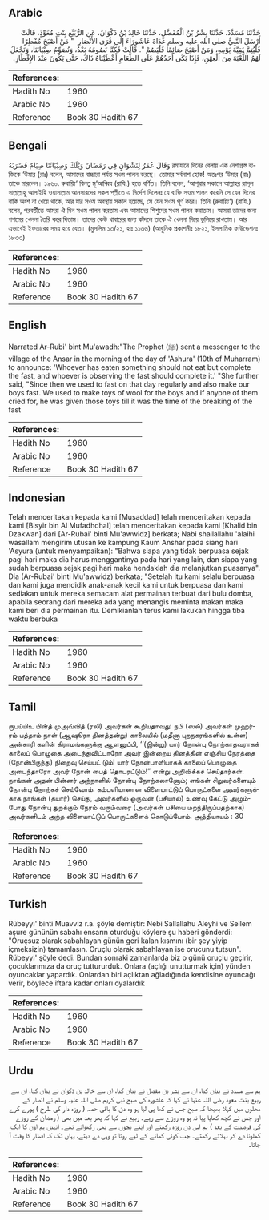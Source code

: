 ## Arabic


<div dir="rtl" lang="ar" style={{fontSize:'larger',backgroundColor:'#f8f9fa',padding:20}}>
حَدَّثَنَا مُسَدَّدٌ، حَدَّثَنَا بِشْرُ بْنُ الْمُفَضَّلِ، حَدَّثَنَا خَالِدُ بْنُ ذَكْوَانَ، عَنِ الرُّبَيِّعِ بِنْتِ مُعَوِّذٍ، قَالَتْ أَرْسَلَ النَّبِيُّ صلى الله عليه وسلم غَدَاةَ عَاشُورَاءَ إِلَى قُرَى الأَنْصَارِ ‏ "‏ مَنْ أَصْبَحَ مُفْطِرًا فَلْيُتِمَّ بَقِيَّةَ يَوْمِهِ، وَمَنْ أَصْبَحَ صَائِمًا فَلْيَصُمْ ‏"‏‏.‏ قَالَتْ فَكُنَّا نَصُومُهُ بَعْدُ، وَنُصَوِّمُ صِبْيَانَنَا، وَنَجْعَلُ لَهُمُ اللُّعْبَةَ مِنَ الْعِهْنِ، فَإِذَا بَكَى أَحَدُهُمْ عَلَى الطَّعَامِ أَعْطَيْنَاهُ ذَاكَ، حَتَّى يَكُونَ عِنْدَ الإِفْطَارِ‏.‏
</div>
<div style={{backgroundColor:'#f8f9fa',padding:20, marginBottom: 10}}><table> <thead> <tr> <th>References:</th> <th></th> </tr> </thead> <tbody><tr><td>Hadith No</td><td>1960</td></tr><tr><td>Arabic No</td><td>1960</td></tr><tr><td>Reference</td><td>Book 30 Hadith 67</td></tr></tbody></table></div>

## Bengali


<div dir="ltr" lang="bn" style={{fontSize:'larger',backgroundColor:'#f8f9fa',padding:20}}>
وَقَالَ عُمَرُ لِنَشْوَانٍ فِي رَمَضَانَ وَيْلَكَ وَصِبْيَانُنَا صِيَامٌ فَضَرَبَهُ রমাযানে দিনের বেলায় এক নেশাগ্রস্ত ব্যক্তিকে ‘উমার (রাঃ) বলেন, আমাদের বাচ্চারা পর্যন্ত সওম পালন করছে। তোমার সর্বনাশ হোক! অতঃপর ‘উমার (রাঃ) তাকে মারলেন। ১৯৬০. রুবায়্যি‘ বিনতু মু‘আব্বিয (রাযি.) হতে বর্ণিত। তিনি বলেন, ‘আশূরার সকালে আল্লাহর রাসূল সাল্লাল্লাহু আলাইহি ওয়াসাল্লাম আনসারদের সকল পল্লীতে এ নির্দেশ দিলেনঃ যে ব্যক্তি সওম পালন করেনি সে যেন দিনের বাকি অংশ না খেয়ে থাকে, আর যার সওম অবস্থায় সকাল হয়েছে, সে যেন সওম পূর্ণ করে। তিনি (রুবায়্যি‘) (রাযি.) বলেন, পরবর্তীতে আমরা ঐ দিন সওম পালন করতাম এবং আমাদের শিশুদের সওম পালন করাতাম। আমরা তাদের জন্য পশমের খেলনা তৈরি করে দিতাম। তাদের কেউ খাবারের জন্য কাঁদলে তাকে ঐ খেলনা দিয়ে ভুলিয়ে রাখতাম। আর এভাবেই ইফতারের সময় হয়ে যেত। (মুসলিম ১৩/২১, হাঃ ১১৩৬) (আধুনিক প্রকাশনীঃ ১৮২১, ইসলামিক ফাউন্ডেশনঃ ১৮৩৩)
</div>
<div style={{backgroundColor:'#f8f9fa',padding:20, marginBottom: 10}}><table> <thead> <tr> <th>References:</th> <th></th> </tr> </thead> <tbody><tr><td>Hadith No</td><td>1960</td></tr><tr><td>Arabic No</td><td>1960</td></tr><tr><td>Reference</td><td>Book 30 Hadith 67</td></tr></tbody></table></div>

## English


<div dir="ltr" lang="en" style={{fontSize:'larger',backgroundColor:'#f8f9fa',padding:20}}>
Narrated Ar-Rubi' bint Mu'awadh:"The Prophet (ﷺ) sent a messenger to the village of the Ansar in the morning of the day of 'Ashura' (10th of Muharram) to announce: 'Whoever has eaten something should not eat but complete the fast, and whoever is observing the fast should complete it.' "She further said, "Since then we used to fast on that day regularly and also make our boys fast. We used to make toys of wool for the boys and if anyone of them cried for, he was given those toys till it was the time of the breaking of the fast
</div>
<div style={{backgroundColor:'#f8f9fa',padding:20, marginBottom: 10}}><table> <thead> <tr> <th>References:</th> <th></th> </tr> </thead> <tbody><tr><td>Hadith No</td><td>1960</td></tr><tr><td>Arabic No</td><td>1960</td></tr><tr><td>Reference</td><td>Book 30 Hadith 67</td></tr></tbody></table></div>

## Indonesian


<div dir="ltr" lang="id" style={{fontSize:'larger',backgroundColor:'#f8f9fa',padding:20}}>
Telah menceritakan kepada kami [Musaddad] telah menceritakan kepada kami [Bisyir bin Al Mufadhdhal] telah menceritakan kepada kami [Khalid bin Dzakwan] dari [Ar-Rubai' binti Mu'awwidz] berkata; Nabi shallallahu 'alaihi wasallam mengirim utusan ke kampung Kaum Anshar pada siang hari 'Asyura (untuk menyampaikan): "Bahwa siapa yang tidak berpuasa sejak pagi hari maka dia harus menggantinya pada hari yang lain, dan siapa yang sudah berpuasa sejak pagi hari maka hendaklah dia melanjutkan puasanya". Dia (Ar-Rubai' binti Mu'awwidz) berkata; "Setelah itu kami selalu berpuasa dan kami juga mendidik anak-anak kecil kami untuk berpuasa dan kami sediakan untuk mereka semacam alat permainan terbuat dari bulu domba, apabila seorang dari mereka ada yang menangis meminta makan maka kami beri dia permainan itu. Demikianlah terus kami lakukan hingga tiba waktu berbuka
</div>
<div style={{backgroundColor:'#f8f9fa',padding:20, marginBottom: 10}}><table> <thead> <tr> <th>References:</th> <th></th> </tr> </thead> <tbody><tr><td>Hadith No</td><td>1960</td></tr><tr><td>Arabic No</td><td>1960</td></tr><tr><td>Reference</td><td>Book 30 Hadith 67</td></tr></tbody></table></div>

## Tamil


<div dir="ltr" lang="ta" style={{fontSize:'larger',backgroundColor:'#f8f9fa',padding:20}}>
ருபய்யிஉ பின்த் முஅவ்வித் (ரலி) அவர்கள் கூறியதாவது: நபி (ஸல்) அவர்கள் முஹர்ரம் பத்தாம் நாள் (ஆஷூரா தினத்தன்று) காலையில் (மதீனா புறநகரங்களில் உள்ள) அன்சாரி களின் கிராமங்களுக்கு ஆளனுப்பி, ‘‘(இன்று) யார் நோன்பு நோற்காதவராகக் காலைப் பொழுதை அடைந்துவிட்டாரோ அவர் இன்றைய தினத்தின் எஞ்சிய நேரத்தை (நோன்பிருந்து) நிறைவு செய்யட் டும்! யார் நோன்பாளியாகக் காலைப் பொழுதை அடைந்தாரோ அவர் நோன் பைத் தொடரட்டும்!” என்று அறிவிக்கச் செய்தார்கள். நாங்கள் அதன் பின்னர் அந்நாளில் நோன்பு நோற்கலானோம்; எங்கள் சிறுவர்களையும் நோன்பு நோற்கச் செய்வோம். கம்பளியாலான விளையாட்டுப் பொருட்களை அவர்களுக்காக நாங்கள் (தயார்) செய்து, அவர்களில் ஒருவன் (பசியால்) உணவு கேட்டு அழும்போது நோன்பு துறக்கும் நேரம் வரும்வரை (அவர்கள் பசியை மறந்திருப்பதற்காக) அவர்களிடம் அந்த விளையாட்டுப் பொருட்களைக் கொடுப்போம். அத்தியாயம் : 30
</div>
<div style={{backgroundColor:'#f8f9fa',padding:20, marginBottom: 10}}><table> <thead> <tr> <th>References:</th> <th></th> </tr> </thead> <tbody><tr><td>Hadith No</td><td>1960</td></tr><tr><td>Arabic No</td><td>1960</td></tr><tr><td>Reference</td><td>Book 30 Hadith 67</td></tr></tbody></table></div>

## Turkish


<div dir="ltr" lang="tr" style={{fontSize:'larger',backgroundColor:'#f8f9fa',padding:20}}>
Rübeyyi' binti Muavviz r.a. şöyle demiştir: Nebi Sallallahu Aleyhi ve Sellem aşure gününün sabahı ensarın oturduğu köylere şu haberi gönderdi: "Oruçsuz olarak sabahlayan günün geri kalan kısmını (bir şey yiyip içmeksizin) tamamlasın. Oruçlu olarak sabahlayan ise orucunu tutsun". Rübeyyi' şöyle dedi: Bundan sonraki zamanlarda biz o günü oruçlu geçirir, çocuklarımıza da oruç tuttururduk. Onlara (açlığı unutturmak için) yünden oyuncaklar yapardık. Onlardan biri açlıktan ağladığında kendisine oyuncağı verir, böylece iftara kadar onları oyalardık
</div>
<div style={{backgroundColor:'#f8f9fa',padding:20, marginBottom: 10}}><table> <thead> <tr> <th>References:</th> <th></th> </tr> </thead> <tbody><tr><td>Hadith No</td><td>1960</td></tr><tr><td>Arabic No</td><td>1960</td></tr><tr><td>Reference</td><td>Book 30 Hadith 67</td></tr></tbody></table></div>

## Urdu


<div dir="rtl" lang="ur" style={{fontSize:'larger',backgroundColor:'#f8f9fa',padding:20}}>
ہم سے مسدد نے بیان کیا، ان سے بشر بن مفضل نے بیان کیا، ان سے خالد بن ذکوان نے بیان کیا، ان سے ربیع بنت معوذ رضی اللہ عنہا نے کہا کہ عاشورہ کی صبح نبی کریم صلی اللہ علیہ وسلم نے انصار کے محلوں میں کہلا بھیجا کہ صبح جس نے کھا پی لیا ہو وہ دن کا باقی حصہ ( روزہ دار کی طرح ) پورے کرے اور جس نے کچھ کھایا پیا نہ ہو وہ روزے سے رہے۔ ربیع نے کہا کہ پھر بعد میں بھی ( رمضان کے روزے کی فرضیت کے بعد ) ہم اس دن روزہ رکھتے اور اپنے بچوں سے بھی رکھواتے تھے۔ انہیں ہم اون کا ایک کھلونا دے کر بہلائے رکھتے۔ جب کوئی کھانے کے لیے روتا تو وہی دے دیتے، یہاں تک کہ افطار کا وقت آ جاتا۔
</div>
<div style={{backgroundColor:'#f8f9fa',padding:20, marginBottom: 10}}><table> <thead> <tr> <th>References:</th> <th></th> </tr> </thead> <tbody><tr><td>Hadith No</td><td>1960</td></tr><tr><td>Arabic No</td><td>1960</td></tr><tr><td>Reference</td><td>Book 30 Hadith 67</td></tr></tbody></table></div>